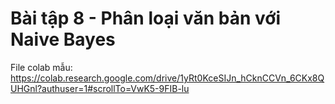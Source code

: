 # Bài tập 8 - Phân loại văn bản với Naive Bayes
File colab mẫu: https://colab.research.google.com/drive/1yRt0KceSIJn_hCknCCVn_6CKx8QUHGnl?authuser=1#scrollTo=VwK5-9FIB-lu
